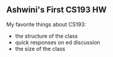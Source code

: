## Ashwini's First CS193 HW

My favorite things about CS193:
- the structure of the class
- quick responses on ed discussion
- the size of the class

